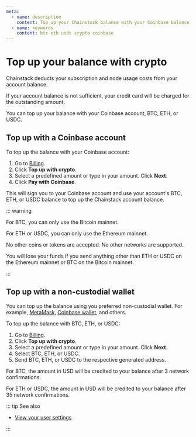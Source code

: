 ```yaml
---
meta:
  - name: description
    content: Top up your Chainstack balance with your Coinbase balance, BTC, ETH, or USDC.
  - name: keywords
    content: btc eth usdc crypto coinbase
---
```


# Top up your balance with crypto

Chainstack deducts your subscription and node usage costs from your account balance.

If your account balance is not sufficient, your credit card will be charged for the outstanding amount.

You can top up your balance with your Coinbase account, BTC, ETH, or USDC.

## Top up with a Coinbase account

To top up the balance with your Coinbase account:

1. Go to [Billing](https://console.chainstack.com/user/settings/billing).
1. Click **Top up with crypto**.
1. Select a predefined amount or type in your amount. Click **Next**.
1. Click **Pay with Coinbase**.

This will sign you to your Coinbase account and use your account's BTC, ETH, or USDC balance to top up the Chainstack account balance.

::: warning

For BTC, you can only use the Bitcoin mainnet.

For ETH or USDC, you can only use the Ethereum mainnet.

No other coins or tokens are accepted. No other networks are supported.

You will lose your funds if you send anything other than ETH or USDC on the Ethereum mainnet or BTC on the Bitcoin mainnet.

:::

## Top up with a non-custodial wallet

You can top up the balance using you preferred non-custodial wallet. For example, [MetaMask](https://metamask.io/), [Coinbase wallet](https://www.coinbase.com/wallet), and others.

To top up the balance with BTC, ETH, or USDC:

1. Go to [Billing](https://console.chainstack.com/user/settings/billing).
1. Click **Top up with crypto**.
1. Select a predefined amount or type in your amount. Click **Next**.
1. Select BTC, ETH, or USDC.
1. Send BTC, ETH, or USDC to the respective generated address.

For BTC, the amount in USD will be credited to your balance after 3 network confirmations.

For ETH or USDC, the amount in USD will be credited to your balance after 35 network confirmations.

::: tip See also

* [View your user settings](/platform/view-your-user-settings)

:::
